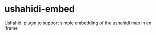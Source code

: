 ushahidi-embed
==============

Ushahidi plugin to support simple embedding of the ushahidi map in an iframe
